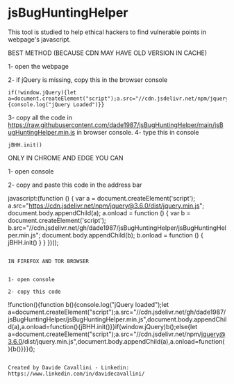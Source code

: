 # jsBugHuntingHelper
This tool is studied to help ethical hackers to find vulnerable points in webpage's javascript.


BEST METHOD (BECAUSE CDN MAY HAVE OLD VERSION IN CACHE)

1- open the webpage

2- if jQuery is missing, copy this in the browser console
```
if(!window.jQuery){let a=document.createElement("script");a.src="//cdn.jsdelivr.net/npm/jquery@3.6.0/dist/jquery.min.js",document.body.appendChild(a),a.onload=function(){console.log("jQuery Loaded")}}
```
3- copy all the code in https://raw.githubusercontent.com/dade1987/jsBugHuntingHelper/main/jsBugHuntingHelper.min.js in browser console.
4- type this in console
```
jBHH.init()
```

ONLY IN CHROME AND EDGE YOU CAN

1- open console

2- copy and paste this code in the address bar

javascript:(function () { var a = document.createElement('script'); a.src="https://cdn.jsdelivr.net/npm/jquery@3.6.0/dist/jquery.min.js"; document.body.appendChild(a); a.onload = function () { var b = document.createElement('script'); b.src="//cdn.jsdelivr.net/gh/dade1987/jsBugHuntingHelper/jsBugHuntingHelper.min.js"; document.body.appendChild(b); b.onload = function () { jBHH.init() } } })();
```

IN FIREFOX AND TOR BROWSER


1- open console

2- copy this code
```
!function(){function b(){console.log("jQuery loaded");let a=document.createElement("script");a.src="//cdn.jsdelivr.net/gh/dade1987/jsBugHuntingHelper/jsBugHuntingHelper.min.js",document.body.appendChild(a),a.onload=function(){jBHH.init()}}if(window.jQuery)b();else{let a=document.createElement("script");a.src="//cdn.jsdelivr.net/npm/jquery@3.6.0/dist/jquery.min.js",document.body.appendChild(a),a.onload=function(){b()}}}();
```

Created by Davide Cavallini - Linkedin: https://www.linkedin.com/in/davidecavallini/